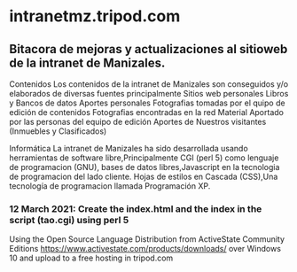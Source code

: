 # intranetmz.tripod.com
## Bitacora de mejoras y actualizaciones al sitioweb de la intranet de Manizales.

Contenidos
Los contenidos de la intranet de Manizales son conseguidos y/o elaborados de diversas fuentes principalmente
Sitios web personales
Libros y Bancos de datos
Aportes personales
Fotografias tomadas por el quipo de edición de contenidos
Fotografias encontradas en la red
Material Aportado por las personas del equipo de edición
Aportes de Nuestros visitantes (Inmuebles y Clasificados)


Informática
La intranet de Manizales ha sido desarrollada usando herramientas de software libre,Principalmente 
CGI (perl 5) como lenguaje de programacion (GNU), bases de datos libres,Javascript en la tecnologia de programacion del lado cliente.
Hojas de estilos en Cascada (CSS),Una tecnología de programacion llamada Programación XP.


### 12 March 2021: Create the index.html and the index in the script (tao.cgi) using perl 5 
Using the Open Source Language Distribution from ActiveState Community Editions https://www.activestate.com/products/downloads/ over Windows 10 and upload to a free hosting in tripod.com
